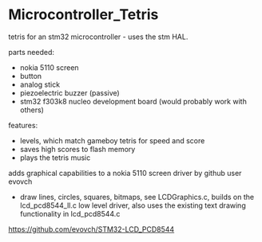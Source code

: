# Microcontroller_Tetris

tetris for an stm32 microcontroller - uses the stm HAL.

parts needed:
- nokia 5110 screen
- button
- analog stick
- piezoelectric buzzer (passive)
- stm32 f303k8 nucleo development board (would probably work with others)

features:
- levels, which match gameboy tetris for speed and score
- saves high scores to flash memory
- plays the tetris music

adds graphical capabilities to a nokia 5110 screen driver by github user evovch
- draw lines, circles, squares, bitmaps, see LCDGraphics.c, builds on the lcd_pcd8544_ll.c low level driver, also uses the existing text drawing functionality in lcd_pcd8544.c

https://github.com/evovch/STM32-LCD_PCD8544
